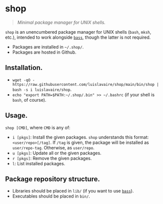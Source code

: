 # shop

> _Minimal package manager for UNIX shells._

`shop` is an unencumbered package manager for UNIX shells (`bash`, `mksh`, etc.),
intended to work alongside [`bass`](https://github.com/luislavaire/bass), though the latter is not required.


- Packages are installed in `~/.shop/`.
- Packages are hosted in Github.


## Installation.

- `wget -qO - https://raw.githubusercontent.com/luislavaire/shop/main/bin/shop | bash -s i luislavaire/shop`.
- `echo "export PATH=$PATH:~/.shop/.bin" >> ~/.bashrc` (if your shell is `bash`, of course).


## Usage.

`shop [CMD]`, where `CMD` is any of:

- `i [pkgs]`: Install the given packages. `shop` understands this format: `<user/repo>[/tag]`.
  If `/tag` is given, the package will be installed as `user/repo-tag`. Otherwise, as `user/repo`.
- `u [pkgs]`: Update all or the given packages.
- `r [pkgs]`: Remove the given packages.
- `l`: List installed packages.


## Package repository structure.

- Libraries should be placed in `lib/` (if you want to use [`bass`](https://github.com/luislavaire/bass)).
- Executables should be placed in `bin/`.

